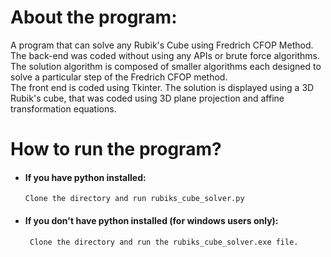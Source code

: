 # About the program:

  A program that can solve any Rubik's Cube using Fredrich CFOP Method.  
  The back-end was coded without using any APIs or brute force algorithms. The solution algorithm is composed of smaller algorithms each designed to solve a particular step of the Fredrich CFOP method.  
  The front end is coded using Tkinter. The solution is displayed using a 3D Rubik's cube, that was coded using 3D plane projection and affine transformation equations.

# How to run the program?

- #### If you have python installed:

      Clone the directory and run rubiks_cube_solver.py

-  #### If you don't have python installed (for windows users only):

        Clone the directory and run the rubiks_cube_solver.exe file.
